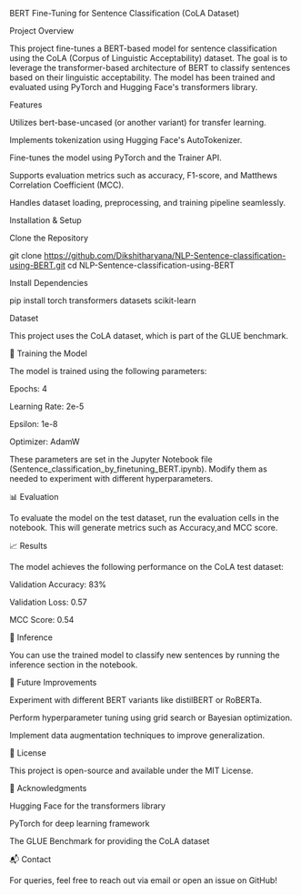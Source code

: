 BERT Fine-Tuning for Sentence Classification (CoLA Dataset)

Project Overview

This project fine-tunes a BERT-based model for sentence classification using the CoLA (Corpus of Linguistic Acceptability) dataset. The goal is to leverage the transformer-based architecture of BERT to classify sentences based on their linguistic acceptability. The model has been trained and evaluated using PyTorch and Hugging Face's transformers library.

Features

Utilizes bert-base-uncased (or another variant) for transfer learning.

Implements tokenization using Hugging Face's AutoTokenizer.

Fine-tunes the model using PyTorch and the Trainer API.

Supports evaluation metrics such as accuracy, F1-score, and Matthews Correlation Coefficient (MCC).

Handles dataset loading, preprocessing, and training pipeline seamlessly.

Installation & Setup

Clone the Repository

git clone https://github.com/Dikshitharyana/NLP-Sentence-classification-using-BERT.git
cd NLP-Sentence-classification-using-BERT

Install Dependencies

pip install torch transformers datasets scikit-learn

Dataset

This project uses the CoLA dataset, which is part of the GLUE benchmark. 

🚀 Training the Model

The model is trained using the following parameters:

Epochs: 4

Learning Rate: 2e-5

Epsilon: 1e-8

Optimizer: AdamW

These parameters are set in the Jupyter Notebook file (Sentence_classification_by_finetuning_BERT.ipynb). Modify them as needed to experiment with different hyperparameters.

📊 Evaluation

To evaluate the model on the test dataset, run the evaluation cells in the notebook. This will generate metrics such as Accuracy,and MCC score.

📈 Results

The model achieves the following performance on the CoLA test dataset:

Validation Accuracy: 83%

Validation Loss: 0.57

MCC Score: 0.54

🔄 Inference

You can use the trained model to classify new sentences by running the inference section in the notebook.

📌 Future Improvements

Experiment with different BERT variants like distilBERT or RoBERTa.

Perform hyperparameter tuning using grid search or Bayesian optimization.

Implement data augmentation techniques to improve generalization.

📝 License

This project is open-source and available under the MIT License.

🙌 Acknowledgments

Hugging Face for the transformers library

PyTorch for deep learning framework

The GLUE Benchmark for providing the CoLA dataset

📬 Contact

For queries, feel free to reach out via email or open an issue on GitHub!
